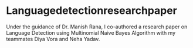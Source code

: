 # Languagedetectionresearchpaper


Under the guidance of Dr. Manish Rana, I co-authored a research paper on Language Detection using Multinomial Naive Bayes Algorithm with my teammates Diya Vora and Neha Yadav.
